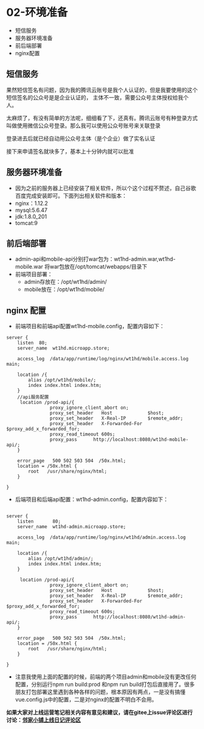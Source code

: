 # 02-环境准备
- 短信服务
- 服务器环境准备
- 前后端部署
- nginx配置

## 短信服务
果然短信签名有问题，因为我的腾讯云账号是我个人认证的，但是我要使用的这个短信签名的公众号是是企业认证的，
主体不一致，需要公众号主体授权给我个人。

太麻烦了，有没有简单的方法呢，细细看了下，还真有。腾讯云账号有种登录方式叫做使用微信公众号登录。那么我可以使用公众号账号来关联登录

登录进去后就已经自动用公众号主体（是个企业）做了实名认证

接下来申请签名就块多了，基本上十分钟内就可以批准

## 服务器环境准备
- 因为之前的服务器上已经安装了相关软件，所以个这个过程不赘述，自己谷歌百度完成安装即可。下面列出相关软件和版本：
- nginx：1.12.2
- mysql:5.6.47
- jdk:1.8.0_201
- tomcat:9

## 前后端部署
- admin-api和mobile-api分别打war包为：wt1hd-admin.war,wt1hd-mobile.war 将war包放在/opt/tomcat/webapps/目录下
- 前端项目部署：
    - admin存放在：/opt/wt1hd/admin/
    - mobile放在：/opt/wt1hd/mobile/

## nginx 配置
- 前端项目和前端api配置wt1hd-mobile.config，配置内容如下：

```
server {
    listen	80;
    server_name  wt1hd.microapp.store;

    access_log  /data/app/runtime/log/nginx/wt1hd/mobile.access.log  main;
    
    location /{
		alias /opt/wt1hd/mobile/;
		index index.html index.htm;
    }
    //api服务配置
     location /prod-api/{
                proxy_ignore_client_abort on;
                proxy_set_header   Host             $host;
                proxy_set_header   X-Real-IP        $remote_addr;
                proxy_set_header   X-Forwarded-For $proxy_add_x_forwarded_for;
                proxy_read_timeout 600s;
                proxy_pass      http://localhost:8080/wt1hd-mobile-api/;
    }

    error_page   500 502 503 504  /50x.html;
    location = /50x.html {
        root   /usr/share/nginx/html;
    }

}

```    
- 后端项目和后端api配置：wt1hd-admin.config，配置内容如下：

```

server {
    listen       80;
    server_name  wt1hd-admin.microapp.store;

    access_log  /data/app/runtime/log/nginx/wt1hd/admin.access.log  main;
    
    location /{
		alias /opt/wt1hd/admin/;
		index index.html index.htm;
    }

     location /prod-api/{
                proxy_ignore_client_abort on;
                proxy_set_header   Host             $host;
                proxy_set_header   X-Real-IP        $remote_addr;
                proxy_set_header   X-Forwarded-For $proxy_add_x_forwarded_for;
                proxy_read_timeout 600s;
                proxy_pass      http://localhost:8080/wt1hd-admin-api/;
    }

    error_page   500 502 503 504  /50x.html;
    location = /50x.html {
        root   /usr/share/nginx/html;
    }

}
```

- 注意我使用上面的配置的时候，前端的两个项目admin和mobile没有更改任何配置，分别运行npm run build:prod 和npm run build打包后直接用了。很多朋友打包部署这里遇到各种各样的问题，根本原因有两点，一是没有搞懂vue.config.js中的配置，二是对nginx的配置不明白不会用。


 **如果大家对上线运营笔记相关内容有意见和建议，请在gitee上issue评论区进行讨论：[邻家小铺上线日记评论区](https://gitee.com/microapp/diploma/issues/I1H4V3)**

